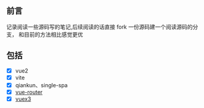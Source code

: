 ## 前言

记录阅读一些源码写的笔记,后续阅读的话直接 fork 一份源码建一个阅读源码的分支， 和目前的方法相比感觉更优

## 包括

- [x] vue2
- [x] vite
- [x] qiankun、single-spa
- [x] [vue-router](https://github.com/wkstudy/vue-router/tree/comment-wk)
- [x] [vuex3](https://github.com/wkstudy/vuex/tree/comment-wk)
